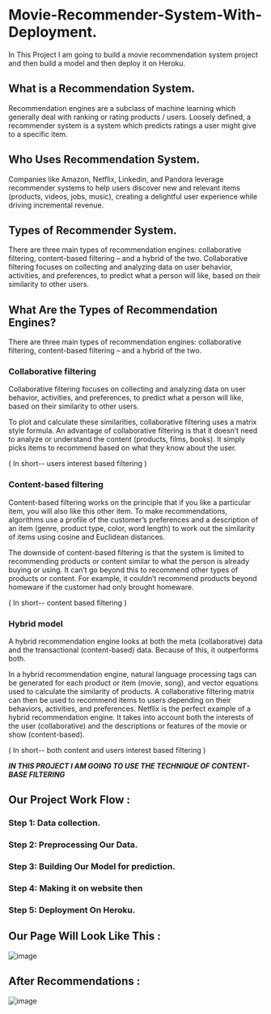 # Movie-Recommender-System-With-Deployment.
In This Project I am going to build a movie recommendation system project and then build a model and then deploy it on Heroku.

## What is a Recommendation System. 
Recommendation engines are a subclass of machine learning which generally deal with ranking or rating products / users. Loosely defined, a recommender system is a system which predicts ratings a user might give to a specific item.

## Who Uses Recommendation System.
Companies like Amazon, Netflix, Linkedin, and Pandora leverage recommender systems to help users discover new and relevant items (products, videos, jobs, music), creating a delightful user experience while driving incremental revenue.

## Types of Recommender System.
There are three main types of recommendation engines: collaborative filtering, content-based filtering – and a hybrid of the two. 
Collaborative filtering focuses on collecting and analyzing data on user behavior, activities, and preferences, to predict what a person will like, based on their similarity to other users.

## What Are the Types of Recommendation Engines?

There are three main types of recommendation engines: collaborative filtering, content-based filtering – and a hybrid of the two.

### Collaborative filtering

Collaborative filtering focuses on collecting and analyzing data on user behavior, activities, and preferences, to predict what a person will like, based on their similarity to other users.

To plot and calculate these similarities, collaborative filtering uses a matrix style formula. An advantage of collaborative filtering is that it doesn’t need to analyze or understand the content (products, films, books). It simply picks items to recommend based on what they know about the user.

( In short-- users interest based filtering )

### Content-based filtering

Content-based filtering works on the principle that if you like a particular item, you will also like this other item. To make recommendations, algorithms use a profile of the customer’s preferences and a description of an item (genre, product type, color, word length) to work out the similarity of items using cosine and Euclidean distances.  

The downside of content-based filtering is that the system is limited to recommending products or content similar to what the person is already buying or using. It can’t go beyond this to recommend other types of products or content. For example, it couldn’t recommend products beyond homeware if the customer had only brought homeware.

( In short-- content based filtering )

### Hybrid model

A hybrid recommendation engine looks at both the meta (collaborative) data and the transactional (content-based) data. Because of this, it outperforms both.

In a hybrid recommendation engine, natural language processing tags can be generated for each product or item (movie, song), and vector equations used to calculate the similarity of products. A collaborative filtering matrix can then be used to recommend items to users depending on their behaviors, activities, and preferences. Netflix is the perfect example of a hybrid recommendation engine. It takes into account both the interests of the user (collaborative) and the descriptions or features of the movie or show (content-based).  

( In short-- both content and users interest based filtering )

<b>***IN THIS PROJECT I AM GOING TO USE THE TECHNIQUE OF CONTENT-BASE FILTERING***</b>


## Our Project Work Flow :

### Step 1: Data collection.
### Step 2: Preprocessing Our Data.
### Step 3: Building Our Model for prediction.
### Step 4: Making it on website then
### Step 5: Deployment On Heroku.

## Our Page Will Look Like This :

![image](https://user-images.githubusercontent.com/90556877/189056984-88a14357-0841-4445-83d6-a67b5f33d341.png)

### 

## After Recommendations :

![image](https://user-images.githubusercontent.com/90556877/189071544-4adf599f-a0c9-4796-813c-ce0ceb675512.png)
